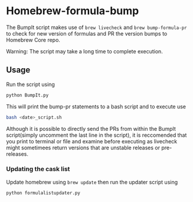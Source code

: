 # Homebrew-formula-bump

The BumpIt script makes use of `brew livecheck` and `brew bump-formula-pr` to check for new version of formulas and PR the version bumps to Homebrew Core repo.

Warning: The script may take a long time to complete execution.

## Usage

Run the script using

```bash
python BumpIt.py
```

This will print the bump-pr statements to a bash script and to execute use

```bash
bash <date>_script.sh
```

Although it is possible to directly send the PRs from within the BumpIt script(simply uncomment the last line in the script), it is reccomended that you print to terminal or file and examine before executing as livecheck might sometimees return versions that are unstable releases or pre-releases.

### Updating the cask list

Update homebrew using `brew update` then run the updater script using

```bash
python formulalistupdater.py
```

